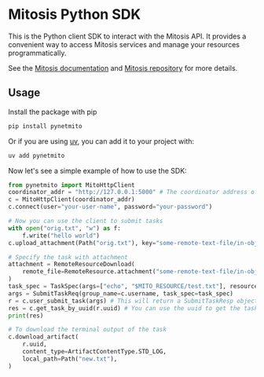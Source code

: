 # Mitosis Python SDK

This is the Python client SDK to interact with the Mitosis API. It provides a convenient way to access Mitosis services and manage your resources programmatically.

See the [Mitosis documentation](https://docs.stack.rs/mitosis) and [Mitosis repository](https://github.com/stack-rs/mitosis) for more details.

## Usage

Install the package with pip

```bash
pip install pynetmito
```

Or if you are using [uv](https://docs.astral.sh/uv/), you can add it to your project with:

```bash
uv add pynetmito
```

Now let's see a simple example of how to use the SDK:

```python
from pynetmito import MitoHttpClient
coordinator_addr = "http://127.0.0.1:5000" # The coordinator address of the mitosis backend service
c = MitoHttpClient(coordinator_addr)
c.connect(user="your-user-name", password="your-password")

# Now you can use the client to submit tasks
with open("orig.txt", "w") as f:
    f.write("hello world")
c.upload_attachment(Path("orig.txt"), key="some-remote-text-file/in-object-storage/log.txt")

# Specify the task with attachment
attachment = RemoteResourceDownload(
    remote_file=RemoteResource.attachment("some-remote-text-file/in-object-storage/log.txt"), local_path=Path("test.txt")
)
task_spec = TaskSpec(args=["echo", "$MITO_RESOURCE/test.txt"], resources=[attachment], terminal_output=True)
args = SubmitTaskReq(group_name=c.username, task_spec=task_spec)
r = c.user_submit_task(args) # This will return a SubmitTaskResp object (with uuid to identify the task)
res = c.get_task_by_uuid(r.uuid) # You can use the uuid to get the task status and result
print(res)

# To download the terminal output of the task
c.download_artifact(
    r.uuid,
    content_type=ArtifactContentType.STD_LOG,
    local_path=Path("new.txt"),
)

```

